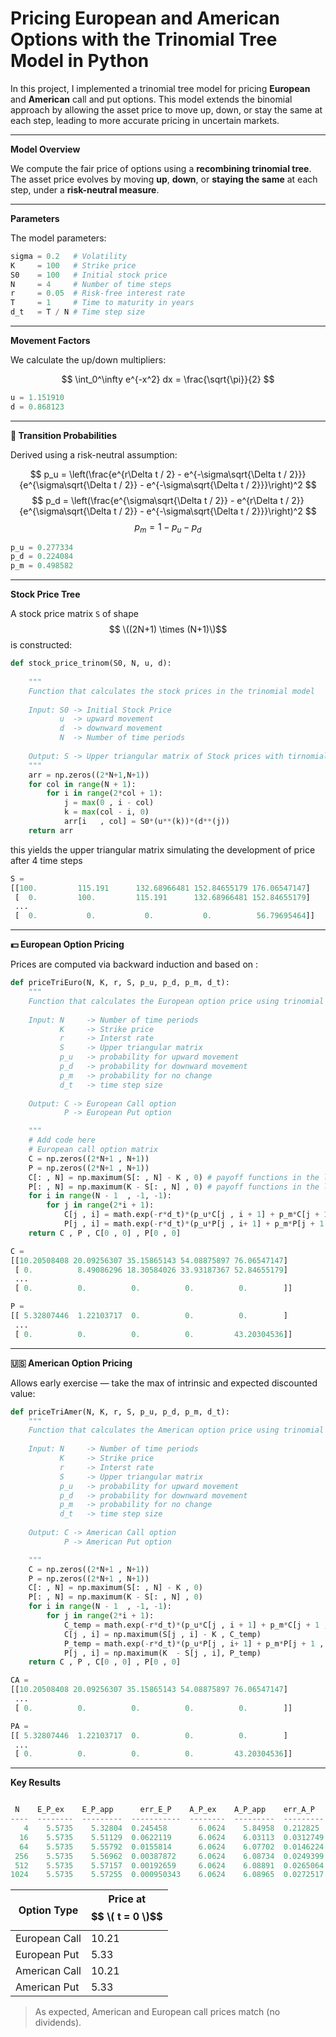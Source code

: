 
**Pricing European and American Options with the Trinomial Tree Model in Python**
=================================================================================

In this project, I implemented a trinomial tree model for pricing **European** and **American** call and put options. This model extends the binomial approach by allowing the asset price to move up, down, or stay the same at each step, leading to more accurate pricing in uncertain markets.


---


**Model Overview**

We compute the fair price of options using a **recombining trinomial tree**. The asset price evolves by moving **up**, **down**, or **staying the same** at each step, under a **risk-neutral measure**.

---


**Parameters**

The model parameters:

```python
sigma = 0.2   # Volatility
K     = 100   # Strike price
S0    = 100   # Initial stock price
N     = 4     # Number of time steps
r     = 0.05  # Risk-free interest rate
T     = 1     # Time to maturity in years
d_t   = T / N # Time step size
```

---

**Movement Factors**

We calculate the up/down multipliers:

$$ 
\int_0^\infty e^{-x^2} dx = \frac{\sqrt{\pi}}{2}
$$


```python
u = 1.151910
d = 0.868123
```

---

**🎲 Transition Probabilities**

Derived using a risk-neutral assumption:

$$ 
p_u = \left(\frac{e^{r\Delta t / 2} - e^{-\sigma\sqrt{\Delta t / 2}}}{e^{\sigma\sqrt{\Delta t / 2}} - e^{-\sigma\sqrt{\Delta t / 2}}}\right)^2
$$ 
$$ 
p_d = \left(\frac{e^{\sigma\sqrt{\Delta t / 2}} - e^{r\Delta t / 2}}{e^{\sigma\sqrt{\Delta t / 2}} - e^{-\sigma\sqrt{\Delta t / 2}}}\right)^2
$$ 
$$ 
p_m = 1 - p_u - p_d
$$ 

```python
p_u = 0.277334
p_d = 0.224084
p_m = 0.498582
```

---

**Stock Price Tree**

A stock price matrix `S` of shape $$ \((2N+1) \times (N+1)\)$$  is constructed:

```python
def stock_price_trinom(S0, N, u, d):
    
    """
    Function that calculates the stock prices in the trinomial model
    
    Input: S0 -> Initial Stock Price
           u  -> upward movement
           d  -> downward movement
           N  -> Number of time periods
       
    Output: S -> Upper triangular matrix of Stock prices with tirnomial model
    """
    arr = np.zeros((2*N+1,N+1))
    for col in range(N + 1):
        for i in range(2*col + 1):
            j = max(0 , i - col)
            k = max(col - i, 0)
            arr[i   , col] = S0*(u**(k))*(d**(j))
    return arr    
```

this yields the upper triangular matrix simulating the development of price after 4 time steps

```python
S =
[[100.         115.191      132.68966481 152.84655179 176.06547147]
 [  0.         100.         115.191      132.68966481 152.84655179]
 ...
 [  0.           0.           0.           0.          56.79695464]]
```

---

**💵 European Option Pricing**

Prices are computed via backward induction and based on :

```python
def priceTriEuro(N, K, r, S, p_u, p_d, p_m, d_t):
    """
    Function that calculates the European option price using trinomial model
    
    Input: N     -> Number of time periods
           K     -> Strike price
           r     -> Interst rate
           S     -> Upper triangular matrix
           p_u   -> probability for upward movement
           p_d   -> probability for downward movement
           p_m   -> probability for no change
           d_t   -> time step size
       
    Output: C -> European Call option 
            P -> European Put option 

    """
    # Add code here
    # European call option matrix
    C = np.zeros((2*N+1 , N+1))
    P = np.zeros((2*N+1 , N+1))
    C[: , N] = np.maximum(S[: , N] - K , 0) # payoff functions in the last step
    P[: , N] = np.maximum(K - S[: , N] , 0) # payoff functions in the last step
    for i in range(N - 1  , -1, -1):
        for j in range(2*i + 1):
            C[j , i] = math.exp(-r*d_t)*(p_u*C[j , i + 1] + p_m*C[j + 1 , i+1] + p_d*C[j+2 , i+ 1])
            P[j , i] = math.exp(-r*d_t)*(p_u*P[j , i+ 1] + p_m*P[j + 1 , i+ 1] + p_d*P[j+2 , i+ 1])
    return C , P , C[0 , 0] , P[0 , 0]
```

```python
C = 
[[10.20508408 20.09256307 35.15865143 54.08875897 76.06547147]
 [ 0.          8.49086296 18.30584026 33.93187367 52.84655179]
 ...
 [ 0.          0.          0.          0.          0.        ]]

P = 
[[ 5.32807446  1.22103717  0.          0.          0.        ]
 ...
 [ 0.          0.          0.          0.         43.20304536]]
```

---

**🇺🇸 American Option Pricing**

Allows early exercise — take the max of intrinsic and expected discounted value:

```python
def priceTriAmer(N, K, r, S, p_u, p_d, p_m, d_t):
    """
    Function that calculates the American option price using trinomial model
    
    Input: N     -> Number of time periods
           K     -> Strike price
           r     -> Interst rate
           S     -> Upper triangular matrix
           p_u   -> probability for upward movement
           p_d   -> probability for downward movement
           p_m   -> probability for no change
           d_t   -> time step size
       
    Output: C -> American Call option 
            P -> American Put option 

    """
    C = np.zeros((2*N+1 , N+1))
    P = np.zeros((2*N+1 , N+1))
    C[: , N] = np.maximum(S[: , N] - K , 0)
    P[: , N] = np.maximum(K - S[: , N] , 0)
    for i in range(N - 1  , -1, -1):
        for j in range(2*i + 1):
            C_temp = math.exp(-r*d_t)*(p_u*C[j , i + 1] + p_m*C[j + 1 , i+1] + p_d*C[j+2 , i+ 1])
            C[j , i] = np.maximum(S[j , i] - K , C_temp)
            P_temp = math.exp(-r*d_t)*(p_u*P[j , i+ 1] + p_m*P[j + 1 , i+ 1] + p_d*P[j+2 , i+ 1])
            P[j , i] = np.maximum(K  - S[j , i], P_temp)
    return C , P , C[0 , 0] , P[0 , 0]
```

```python
CA = 
[[10.20508408 20.09256307 35.15865143 54.08875897 76.06547147]
 ...
 [ 0.          0.          0.          0.          0.        ]]

PA = 
[[ 5.32807446  1.22103717  0.          0.          0.        ]
 ...
 [ 0.          0.          0.          0.         43.20304536]]
```

---

**Key Results**

```python

 N    E_P_ex    E_P_app      err_E_P    A_P_ex    A_P_app    err_A_P
----  --------  ---------  -----------  --------  ---------  ---------
   4    5.5735    5.32804  0.245458       6.0624    5.84958  0.212825
  16    5.5735    5.51129  0.0622119      6.0624    6.03113  0.0312749
  64    5.5735    5.55792  0.0155814      6.0624    6.07702  0.0146224
 256    5.5735    5.56962  0.00387872     6.0624    6.08734  0.0249399
 512    5.5735    5.57157  0.00192659     6.0624    6.08891  0.0265064
1024    5.5735    5.57255  0.000950343    6.0624    6.08965  0.0272517

```

| Option Type       | Price at $$ \( t = 0 \)$$ |
|-------------------|------------------------|
| European Call     | 10.21                  |
| European Put      | 5.33                   |
| American Call     | 10.21                  |
| American Put      | 5.33                   |

> As expected, American and European call prices match (no dividends).

